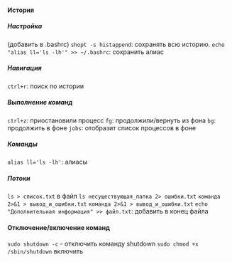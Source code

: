 #### История
##### Настройка
(добавить в .bashrc)
`shopt -s histappend`: сохранять всю историю. 
`echo "alias ll='ls -lh'" >> ~/.bashrc`: сохранить алиас

##### Навигация
`ctrl+r`: поиск по истории

#####  Выполнение команд
`ctrl+z`: приостановили процесс
`fg`: продолжили/вернуть из фона
`bg`: продолжить в фоне
`jobs`: отобразит список процессов в фоне

##### Команды 
`alias ll='ls -lh'`: алиасы

##### Потоки
`ls > список.txt` в файл
`ls несуществующая_папка 2> ошибки.txt`
`команда 2>&1 > вывод_и_ошибки.txt`
`команда 2>&1 > вывод_и_ошибки.txt`
`echo "Дополнительная информация" >> файл.txt`: добавить в конец файла

#### Отключение/включение команд

`sudo shutdown -c` - отключить команду shutdown
`sudo chmod +x /sbin/shutdown` включить
